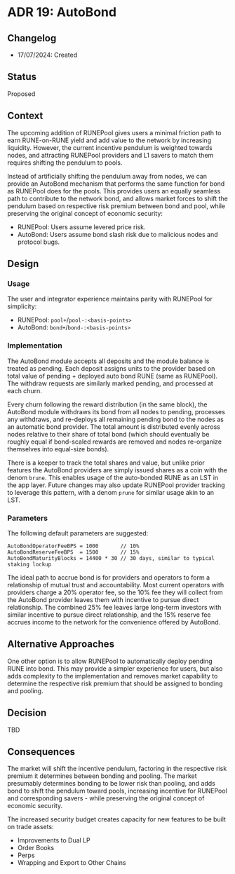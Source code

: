 # ADR 19: AutoBond

## Changelog

- 17/07/2024: Created

## Status

Proposed

## Context

The upcoming addition of RUNEPool gives users a minimal friction path to earn RUNE-on-RUNE yield and add value to the network by increasing liquidity. However, the current incentive pendulum is weighted towards nodes, and attracting RUNEPool providers and L1 savers to match them requires shifting the pendulum to pools.

Instead of artificially shifting the pendulum away from nodes, we can provide an AutoBond mechanism that performs the same function for bond as RUNEPool does for the pools. This provides users an equally seamless path to contribute to the network bond, and allows market forces to shift the pendulum based on respective risk premium between bond and pool, while preserving the original concept of economic security:

- RUNEPool: Users assume levered price risk.
- AutoBond: Users assume bond slash risk due to malicious nodes and protocol bugs.

## Design

### Usage

The user and integrator experience maintains parity with RUNEPool for simplicity:

- RUNEPool: `pool+`/`pool-:<basis-points>`
- AutoBond: `bond+`/`bond-:<basis-points>`

### Implementation

The AutoBond module accepts all deposits and the module balance is treated as pending. Each deposit assigns units to the provider based on total value of pending + deployed auto bond RUNE (same as RUNEPool). The withdraw requests are similarly marked pending, and processed at each churn.

Every churn following the reward distribution (in the same block), the AutoBond module withdraws its bond from all nodes to pending, processes any withdraws, and re-deploys all remaining pending bond to the nodes as an automatic bond provider. The total amount is distributed evenly across nodes relative to their share of total bond (which should eventually be roughly equal if bond-scaled rewards are removed and nodes re-organize themselves into equal-size bonds).

There is a keeper to track the total shares and value, but unlike prior features the AutoBond providers are simply issued shares as a coin with the denom `brune`. This enables usage of the auto-bonded RUNE as an LST in the app layer. Future changes may also update RUNEPool provider tracking to leverage this pattern, with a denom `prune` for similar usage akin to an LST.

### Parameters

The following default parameters are suggested:

```text
AutoBondOperatorFeeBPS = 1000       // 10%
AutoBondReserveFeeBPS  = 1500       // 15%
AutoBondMaturityBlocks = 14400 * 30 // 30 days, similar to typical staking lockup
```

The ideal path to accrue bond is for providers and operators to form a relationship of mutual trust and accountability. Most current operators with providers charge a 20% operator fee, so the 10% fee they will collect from the AutoBond provider leaves them with incentive to pursue direct relationship. The combined 25% fee leaves large long-term investors with similar incentive to pursue direct relationship, and the 15% reserve fee accrues income to the network for the convenience offered by AutoBond.

## Alternative Approaches

One other option is to allow RUNEPool to automatically deploy pending RUNE into bond. This may provide a simpler experience for users, but also adds complexity to the implementation and removes market capability to determine the respective risk premium that should be assigned to bonding and pooling.

## Decision

TBD

## Consequences

The market will shift the incentive pendulum, factoring in the respective risk premium it determines between bonding and pooling. The market presumably determines bonding to be lower risk than pooling, and adds bond to shift the pendulum toward pools, increasing incentive for RUNEPool and corresponding savers - while preserving the original concept of economic security.

The increased security budget creates capacity for new features to be built on trade assets:

- Improvements to Dual LP
- Order Books
- Perps
- Wrapping and Export to Other Chains
